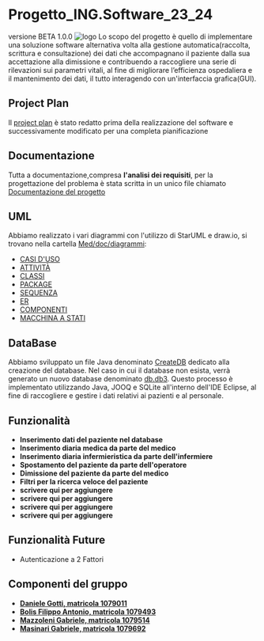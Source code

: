# Progetto_ING.Software_23_24
versione BETA 1.0.0
![logo](https://github.com/FilippoBolis/Progetto_ING.Software_23_24/blob/main/MED/doc/Immagini/Logo%20progetto_Tavola%20disegno%201.png)
Lo scopo del progetto è quello di implementare una soluzione software alternativa volta alla gestione automatica(raccolta, scrittura e consultazione) dei dati che accompagnano il paziente dalla sua accettazione alla dimissione e contribuendo a raccogliere una serie di rilevazioni sui parametri vitali, al fine di migliorare 
l’efficienza ospedaliera e il mantenimento dei dati, il tutto interagendo con un'interfaccia grafica(GUI).
## Project Plan
Il [project plan]() è stato redatto prima della realizzazione del software e successivamente modificato per una completa pianificazione
## Documentazione
Tutta a documentazione,compresa __l'analisi dei requisiti__, per la progettazione del problema è stata scritta in un unico file chiamato [Documentazione del progetto](https://github.com/FilippoBolis/Progetto_ING.Software_23_24/blob/main/MED/doc/Documentazione%20del%20progetto.pdf)
## UML
Abbiamo realizzato i vari diagrammi con l'utilizzo di StarUML e draw.io, si trovano nella cartella [Med/doc/diagrammi](MED/doc/diagrammi):
- [CASI D'USO](https://github.com/FilippoBolis/Progetto_ING.Software_23_24/blob/main/MED/doc/diagrammi/Diagramma%20Casi%20d'uso.pdf)
- [ATTIVITÀ](https://github.com/FilippoBolis/Progetto_ING.Software_23_24/blob/main/MED/doc/diagrammi/Diagramma%20delle%20attivit%C3%A0.pdf)
- [CLASSI](https://github.com/FilippoBolis/Progetto_ING.Software_23_24/blob/main/MED/doc/diagrammi/Diagramma%20di%20classe.pdf)
- [PACKAGE](https://github.com/FilippoBolis/Progetto_ING.Software_23_24/blob/main/MED/doc/diagrammi/Diagramma%20di%20pacchetto.JPG)
- [SEQUENZA](https://github.com/FilippoBolis/Progetto_ING.Software_23_24/blob/main/MED/doc/diagrammi/Diagramma%20di%20sequenza.pdf)
- [ER](https://github.com/FilippoBolis/Progetto_ING.Software_23_24/blob/main/MED/doc/diagrammi/Diagramma%20ER.pdf)
- [COMPONENTI](https://github.com/FilippoBolis/Progetto_ING.Software_23_24/blob/main/MED/doc/diagrammi/Diagramma%20dei%20Componenti.pdf)
- [MACCHINA A STATI](https://github.com/FilippoBolis/Progetto_ING.Software_23_24/blob/main/MED/doc/diagrammi/Macchina%20a%20stati%20paziente.pdf)
## DataBase
Abbiamo sviluppato un file Java denominato [CreateDB](https://github.com/FilippoBolis/Progetto_ING.Software_23_24/blob/main/MED/code/progetto_database/src/main/java/gestore_db/CreateDB.java) dedicato alla creazione del database. Nel caso in cui il database non esista, verrà generato un nuovo database denominato [db.db3](https://github.com/FilippoBolis/Progetto_ING.Software_23_24/blob/main/MED/code/progetto_database/db/db.db3). Questo processo è implementato utilizzando Java, JOOQ e SQLite all'interno dell'IDE Eclipse, al fine di raccogliere e gestire i dati relativi ai pazienti e al personale.
## Funzionalità
- __Inserimento dati del paziente nel database__
- __Inserimento diaria medica da parte del medico__
- __Inserimento diaria infermieristica da parte dell'infermiere__
- __Spostamento del paziente da parte dell'operatore__
- __Dimissione del paziente da parte del medico__
- __Filtri per la ricerca veloce del paziente__
- __scrivere qui per aggiungere__
- __scrivere qui per aggiungere__
- __scrivere qui per aggiungere__
- __scrivere qui per aggiungere__
## Funzionalità Future
- Autenticazione a 2 Fattori
## Componenti del gruppo
- [__Daniele Gotti, matricola 1079011__](https://github.com/DanieleGotti)
- [__Bolis Filippo Antonio, matricola 1079493__](https://github.com/FilippoBolis)
- [__Mazzoleni Gabriele, matricola 1079514__](https://github.com/Gabriele-Mazzoleni)
- [__Masinari Gabriele, matricola 1079692__](https://github.com/GabrieleMasinari27)
